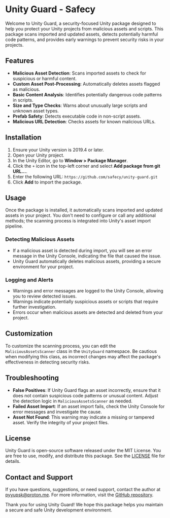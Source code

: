 # Unity Guard - Safecy

Welcome to Unity Guard, a security-focused Unity package designed to help you protect your Unity projects from malicious assets and scripts. This package scans imported and updated assets, detects potentially harmful code patterns, and provides early warnings to prevent security risks in your projects.

## Features

- **Malicious Asset Detection**: Scans imported assets to check for suspicious or harmful content.
- **Custom Asset Post-Processing**: Automatically deletes assets flagged as malicious.
- **Basic Content Analysis**: Identifies potentially dangerous code patterns in scripts.
- **Size and Type Checks**: Warns about unusually large scripts and unknown asset types.
- **Prefab Safety**: Detects executable code in non-script assets.
- **Malicious URL Detection**: Checks assets for known malicious URLs.

## Installation

1. Ensure your Unity version is 2019.4 or later.
2. Open your Unity project.
3. In the Unity Editor, go to **Window > Package Manager**.
4. Click the `+` icon in the top-left corner and select **Add package from git URL...**.
5. Enter the following URL: `https://github.com/safecy/unity-guard.git`
6. Click **Add** to import the package.

## Usage

Once the package is installed, it automatically scans imported and updated assets in your project. You don't need to configure or call any additional methods; the scanning process is integrated into Unity's asset import pipeline.

### Detecting Malicious Assets

- If a malicious asset is detected during import, you will see an error message in the Unity Console, indicating the file that caused the issue.
- Unity Guard automatically deletes malicious assets, providing a secure environment for your project.

### Logging and Alerts

- Warnings and error messages are logged to the Unity Console, allowing you to review detected issues.
- Warnings indicate potentially suspicious assets or scripts that require further investigation.
- Errors occur when malicious assets are detected and deleted from your project.

## Customization

To customize the scanning process, you can edit the `MaliciousAssetsScanner` class in the `UnityGuard` namespace. Be cautious when modifying this class, as incorrect changes may affect the package's effectiveness in detecting security risks.

## Troubleshooting

- **False Positives**: If Unity Guard flags an asset incorrectly, ensure that it does not contain suspicious code patterns or unusual content. Adjust the detection logic in `MaliciousAssetsScanner` as needed.
- **Failed Asset Import**: If an asset import fails, check the Unity Console for error messages and investigate the cause.
- **Asset Not Found**: This warning may indicate a missing or tampered asset. Verify the integrity of your project files.

## License

Unity Guard is open-source software released under the MIT License. You are free to use, modify, and distribute this package. See the [LICENSE](LICENSE) file for details.

## Contact and Support

If you have questions, suggestions, or need support, contact the author at [pyyupsk@proton.me](mailto:pyyupsk@proton.me). For more information, visit the [GitHub repository](https://github.com/safecy).

Thank you for using Unity Guard! We hope this package helps you maintain a secure and safe Unity development environment.
